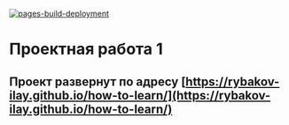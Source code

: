 [![pages-build-deployment](https://github.com/Rybakov-Ilay/how-to-learn/actions/workflows/pages/pages-build-deployment/badge.svg)](https://github.com/Rybakov-Ilay/how-to-learn/actions/workflows/pages/pages-build-deployment)

# Проектная работа 1

## Проект развернут по адресу [https://rybakov-ilay.github.io/how-to-learn/](https://rybakov-ilay.github.io/how-to-learn/)

